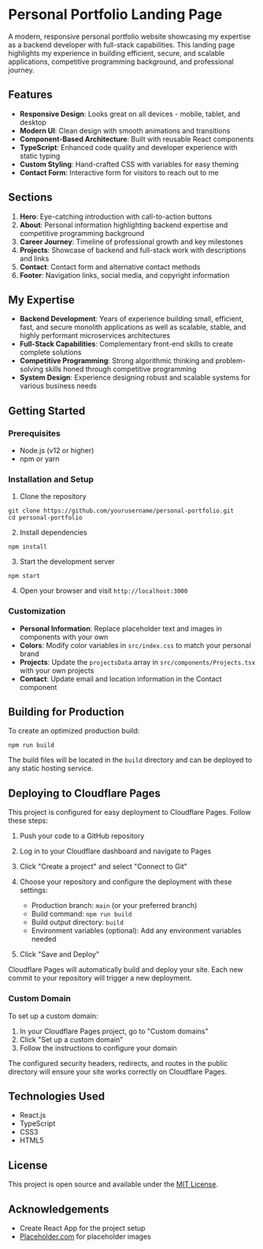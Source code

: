 # Personal Portfolio Landing Page

A modern, responsive personal portfolio website showcasing my expertise as a backend developer with full-stack capabilities. This landing page highlights my experience in building efficient, secure, and scalable applications, competitive programming background, and professional journey.

## Features

- **Responsive Design**: Looks great on all devices - mobile, tablet, and desktop
- **Modern UI**: Clean design with smooth animations and transitions
- **Component-Based Architecture**: Built with reusable React components
- **TypeScript**: Enhanced code quality and developer experience with static typing
- **Custom Styling**: Hand-crafted CSS with variables for easy theming
- **Contact Form**: Interactive form for visitors to reach out to me

## Sections

1. **Hero**: Eye-catching introduction with call-to-action buttons
2. **About**: Personal information highlighting backend expertise and competitive programming background
3. **Career Journey**: Timeline of professional growth and key milestones
4. **Projects**: Showcase of backend and full-stack work with descriptions and links
5. **Contact**: Contact form and alternative contact methods
6. **Footer**: Navigation links, social media, and copyright information

## My Expertise

- **Backend Development**: Years of experience building small, efficient, fast, and secure monolith applications as well as scalable, stable, and highly performant microservices architectures
- **Full-Stack Capabilities**: Complementary front-end skills to create complete solutions
- **Competitive Programming**: Strong algorithmic thinking and problem-solving skills honed through competitive programming
- **System Design**: Experience designing robust and scalable systems for various business needs

## Getting Started

### Prerequisites

- Node.js (v12 or higher)
- npm or yarn

### Installation and Setup

1. Clone the repository
```
git clone https://github.com/yourusername/personal-portfolio.git
cd personal-portfolio
```

2. Install dependencies
```
npm install
```

3. Start the development server
```
npm start
```

4. Open your browser and visit `http://localhost:3000`

### Customization

- **Personal Information**: Replace placeholder text and images in components with your own
- **Colors**: Modify color variables in `src/index.css` to match your personal brand
- **Projects**: Update the `projectsData` array in `src/components/Projects.tsx` with your own projects
- **Contact**: Update email and location information in the Contact component

## Building for Production

To create an optimized production build:

```
npm run build
```

The build files will be located in the `build` directory and can be deployed to any static hosting service.

## Deploying to Cloudflare Pages

This project is configured for easy deployment to Cloudflare Pages. Follow these steps:

1. Push your code to a GitHub repository

2. Log in to your Cloudflare dashboard and navigate to Pages

3. Click "Create a project" and select "Connect to Git"

4. Choose your repository and configure the deployment with these settings:
   - Production branch: `main` (or your preferred branch)
   - Build command: `npm run build`
   - Build output directory: `build`
   - Environment variables (optional): Add any environment variables needed

5. Click "Save and Deploy"

Cloudflare Pages will automatically build and deploy your site. Each new commit to your repository will trigger a new deployment.

### Custom Domain

To set up a custom domain:
1. In your Cloudflare Pages project, go to "Custom domains"
2. Click "Set up a custom domain"
3. Follow the instructions to configure your domain

The configured security headers, redirects, and routes in the public directory will ensure your site works correctly on Cloudflare Pages.

## Technologies Used

- React.js
- TypeScript
- CSS3
- HTML5

## License

This project is open source and available under the [MIT License](LICENSE).

## Acknowledgements

- Create React App for the project setup
- [Placeholder.com](https://placeholder.com) for placeholder images
